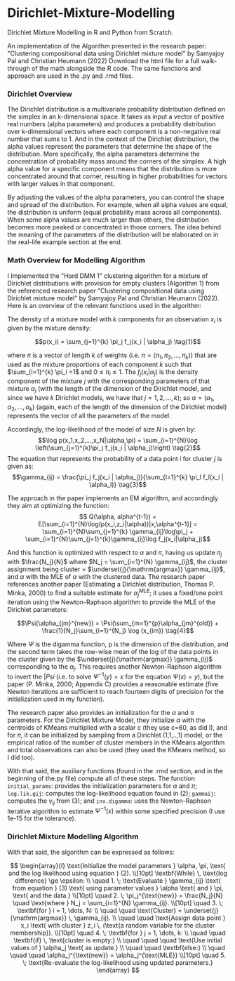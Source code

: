# Dirichlet-Mixture-Modelling
Dirichlet Mixture Modelling in R and Python from Scratch. 

An implementation of the Algorithm presented in the research paper: "Clustering compositional data using Dirichlet mixture model" by Samyajoy Pal and Christian Heumann (2022)
Download the html file for a full walk-through of the math alongside the R code. The same functions and approach are used in the .py and .rmd files. 

### Dirichlet Overview
The Dirichlet distribution is a multivariate probability distribution defined on the simplex in an k-dimensional space. It takes as input a vector of positive real numbers (alpha parameters) and produces a probability distribution over k-dimensional vectors where each component is a non-negative real number that sums to 1. And in the context of the Dirichlet distribution, the alpha values represent the parameters that determine the shape of the distribution. More specifically, the alpha parameters determine the concentration of probability mass around the corners of the simplex. A high alpha value for a specific component means that the distribution is more concentrated around that corner, resulting in higher probabilities for vectors with larger values in that component.

By adjusting the values of the alpha parameters, you can control the shape and spread of the distribution. For example, when all alpha values are equal, the distribution is uniform (equal probability mass across all components). When some alpha values are much larger than others, the distribution becomes more peaked or concentrated in those corners. The idea behind the meaning of the parameters of the distribution will be elaborated on in the real-life example section at the end.


### Math Overview for Modelling Algorithm

I Implemented the "Hard DMM 1" clustering algorithm for a mixture of Dirichlet distributions with provision for empty clusters (Algorithm 1) from the referenced research paper "Clustering compositional data using Dirichlet mixture model" by Samyajoy Pal and Christian Heumann (2022). Here is an overview of the relevant functions used in the algorithm:

The density of a mixture model with $k$ components for an observation $x_i$ is given by the mixture density: 

$$p(x_i) = \sum_{j=1}^{k} \pi_j f_j(x_i | \alpha_j) \tag{1}$$ 

where $\pi$ is a vector of length $k$ of weights (i.e. $\pi = (\pi_1, \pi_2,...,\pi_k)$) that are used as the mixture proportions of each component $k$ such that $\sum_{i=1}^{k} \pi_i =1$ and $0 \le \pi_i \le 1$. The $f_j(x_i | \alpha_j)$ is the density component of the mixture $j$ with the corresponding parameters of that mixture $\alpha_j$ (with the length of the dimension of the Dirichlet model, and since we have $k$ Dirichlet models, we have that $j=1,2,...,k$); so $\alpha = (\alpha_1, \alpha_2, ..., \alpha_k)$ (again, each of the length of the dimension of the Dirichlet model) represents the vector of all the parameters of the model. 

Accordingly, the log-likelihood of the model of size $N$ is given by: 
$$\log p(x_1,x_2,...,x_N|\alpha,\pi) = \sum_{i=1}^{N}\log \left(\sum_{j=1}^{k}\pi_j f_j(x_i | \alpha_j)\right) \tag{2}$$
The equation that represents the probability of a data point $i$ for cluster $j$ is given as:
$$\gamma_{ij} = \frac{\pi_j f_j(x_i | \alpha_j)}{\sum_{l=1}^{k} \pi_l f_l(x_i | \alpha_l)} \tag{3}$$

The approach in the paper implements an EM algorithm, and accordingly they aim at optimizing the function:
$$ Q(\alpha, alpha^{t-1}) = E[\sum_{i=1}^{N}\log(p(x_i,z_i|\alpha))|x,\alpha^{t-1}] = \sum_{i=1}^{N}\sum_{j=1}^{k} \gamma_{ij}\log\pi_j + \sum_{i=1}^{N}\sum_{j=1}^{k}\gamma_{ij}\log f_j(x_i|\alpha_j)$$

And this function is optimized with respect to $\alpha$ and $\pi$, having us update $\pi_j$ with $\frac{N_j}{N}$ where $N_j = \sum_{i=1}^{N} \gamma_{ij}$, the cluster assignment being cluster = $\underset{j}{\mathrm{argmax}} \gamma_{ij}$, and $\alpha$ with the MLE of $\alpha$ with the clustered data. The research paper references another paper (Estimating a Dirichlet distribution, Thomas P. Minka, 2000) to find a suitable estimate for $\alpha_j^{MLE}$; it uses a fixed/one point iteration using the Newton-Raphson algorithm to provide the MLE of the Dirichlet parameters:

$$\Psi(\alpha_{jm}^{new}) = \Psi(\sum_{m=1}^{p}\alpha_{jm}^{old}) + \frac{1}{N_j}\sum_{i=1}^{N_j} \log (x_{im}) \tag{4}$$

Where $\Psi$ is the digamma function, p is the dimension of the distribution, and the second term takes the row-wise mean of the log of the data points in the cluster given by the $\underset{j}{\mathrm{argmax}} \gamma_{ij}$ corresponding to the $\alpha_j$. This requires another Newton-Raphson algorithm to invert the $|Psi$ (i.e. to solve $\Psi^{-1}(y)=x$ for the equation $\Psi(x)=y$), but the paper (P. Minka, 2000; Appendix C) provides a reasonable estimate (five Newton iterations are sufficient to reach fourteen digits of precision for the initialization used in my function).

The research paper also provides an initialization for the $\alpha$ and $\pi$ parameters. For the Dirichlet Mixture Model, they initialize $\alpha$ with the centroids of KMeans multiplied with a scalar c (they use c=60, as did I), and for $\pi$, it can be initialized by sampling from a Dirichlet (1,1,..,1) model, or the empirical ratios of the number of cluster members in the KMeans algorithm and total observations can also be used (they used the KMeans method, so I did too).

With that said, the auxiliary functions (found in the .rmd section, and in the beginning of the.py file) compute all of these steps. The function `initial_params`: provides the initialization parameters for $\alpha$ and $\pi$; `log.lik.gij`: computes the log-likelihood equation found in $(2)$; `gammaij`: computes the $\gamma_{ij}$ from $(3)$; and `inv.digamma`: uses the Newton-Raphson iterative algorithm to estimate $\Psi^{-1}(x)$ within some specified precision (I use 1e-15 for the tolerance). 

### Dirichlet Mixture Modelling Algorithm

With that said, the algorithm can be expressed as follows:

$$
\begin{array}{l}
\text{Initialize the model parameters } \alpha, \pi, \text{ and the log likelihood using equation } (2). \\[10pt]
\textbf{While} \, \text{log difference} \ge \epsilon: \\
\quad 1. \; \text{Evaluate } \gamma_{ij} \text{ from equation } (3) \text{ using parameter values } \alpha \text{ and } \pi, \text{ and the data.} \\[10pt]
\quad 2. \; \pi_j^{\text{new}} = \frac{N_j}{N} \quad \text{where } N_j = \sum_{i=1}^{N} \gamma_{ij}. \\[10pt]
\quad 3. \; \textbf{for } i = 1, \dots, N: \\
\quad \quad \text{Cluster} = \underset{j}{\mathrm{argmax}} \, \gamma_{ij}. \\
\quad \quad \text{Assign data point } x_i \text{ with cluster } z_i \, (\text{a random variable for the cluster membership}). \\[10pt]
\quad 4. \; \textbf{for } j = 1, \dots, k: \\
\quad \quad \textbf{if} \, \text{cluster is empty:} \\
\quad \quad \quad \text{Use initial values of } \alpha_j \text{ as update.} \\
\quad \quad \textbf{else:} \\
\quad \quad \quad \alpha_j^{\text{new}} = \alpha_j^{\text{MLE}} \\[10pt]
\quad 5. \; \text{Re-evaluate the log-likelihood using updated parameters.}
\end{array}
$$

